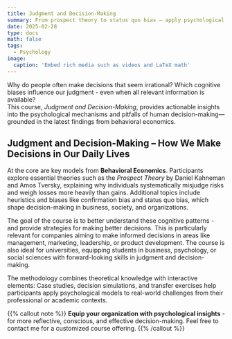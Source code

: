 ```yaml
---
title: Judgment and Decision-Making
summary: From prospect theory to status quo bias – apply psychological models practically and make smarter decisions.
date: 2025-02-28
type: docs
math: false
tags:
  - Psychology
image:
  caption: 'Embed rich media such as videos and LaTeX math'
---
```


Why do people often make decisions that seem irrational? Which cognitive biases influence our judgment - even when all relevant information is available?  
This course, *Judgment and Decision-Making*, provides actionable insights into the psychological mechanisms and pitfalls of human decision-making—grounded in the latest findings from behavioral economics.

## Judgment and Decision-Making – How We Make Decisions in Our Daily Lives

At the core are key models from **Behavioral Economics**. Participants explore essential theories such as the *Prospect Theory* by Daniel Kahneman and Amos Tversky, explaining why individuals systematically misjudge risks and weigh losses more heavily than gains. Additional topics include heuristics and biases like confirmation bias and status quo bias, which shape decision-making in business, society, and organizations.

The goal of the course is to better understand these cognitive patterns - and provide strategies for making better decisions. This is particularly relevant for companies aiming to make informed decisions in areas like management, marketing, leadership, or product development. The course is also ideal for universities, equipping students in business, psychology, or social sciences with forward-looking skills in judgment and decision-making.

The methodology combines theoretical knowledge with interactive elements: Case studies, decision simulations, and transfer exercises help participants apply psychological models to real-world challenges from their professional or academic contexts.

{{% callout note %}}
**Equip your organization with psychological insights** - for more reflective, conscious, and effective decision-making. Feel free to contact me for a customized course offering.
{{% /callout %}}